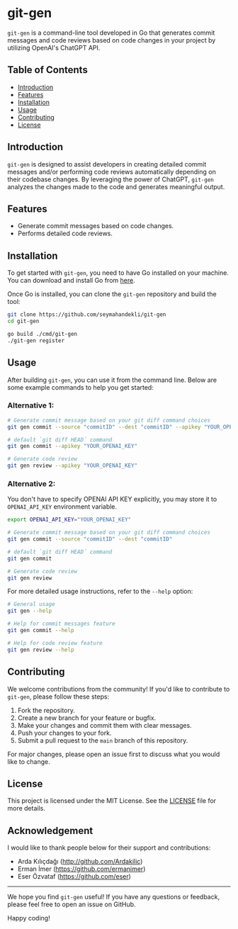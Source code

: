 # git-gen

`git-gen` is a command-line tool developed in Go that generates commit messages and code reviews based on code changes in your project by utilizing OpenAI's ChatGPT API.

## Table of Contents

- [Introduction](#introduction)
- [Features](#features)
- [Installation](#installation)
- [Usage](#usage)
- [Contributing](#contributing)
- [License](#license)

## Introduction

`git-gen` is designed to assist developers in creating detailed commit messages and/or performing code reviews automatically depending on their codebase changes. By leveraging the power of ChatGPT, `git-gen` analyzes the changes made to the code and generates meaningful output.

## Features

- Generate commit messages based on code changes.
- Performs detailed code reviews.

## Installation

To get started with `git-gen`, you need to have Go installed on your machine. You can download and install Go from [here](https://golang.org/dl/).

Once Go is installed, you can clone the `git-gen` repository and build the tool:

```sh
git clone https://github.com/seymahandekli/git-gen
cd git-gen

go build ./cmd/git-gen
./git-gen register
```

## Usage

After building `git-gen`, you can use it from the command line. Below are some example commands to help you get started:

### Alternative 1:

```sh
# Generate commit message based on your git diff command choices
git gen commit --source "commitID" --dest "commitID" --apikey "YOUR_OPENAI_KEY"

# default `git diff HEAD´ command
git gen commit --apikey "YOUR_OPENAI_KEY"

# Generate code review
git gen review --apikey "YOUR_OPENAI_KEY"
```

### Alternative 2:

You don't have to specify OPENAI API KEY explicitly, you may store it to `OPENAI_API_KEY` environment variable.

```sh
export OPENAI_API_KEY="YOUR_OPENAI_KEY"

# Generate commit message based on your git diff command choices
git gen commit --source "commitID" --dest "commitID"

# default `git diff HEAD´ command
git gen commit

# Generate code review
git gen review
```


For more detailed usage instructions, refer to the `--help` option:

```sh
# General usage
git gen --help

# Help for commit messages feature
git gen commit --help

# Help for code review feature
git gen review --help
```

## Contributing

We welcome contributions from the community! If you'd like to contribute to `git-gen`, please follow these steps:

1. Fork the repository.
2. Create a new branch for your feature or bugfix.
3. Make your changes and commit them with clear messages.
4. Push your changes to your fork.
5. Submit a pull request to the `main` branch of this repository.

For major changes, please open an issue first to discuss what you would like to change.

## License

This project is licensed under the MIT License. See the [LICENSE](LICENSE) file for more details.

## Acknowledgement

I would like to thank people below for their support and contributions:

- Arda Kılıçdağı (http://github.com/Ardakilic)
- Erman İmer (https://github.com/ermanimer)
- Eser Özvataf (https://github.com/eser)

---

We hope you find `git-gen` useful! If you have any questions or feedback, please feel free to open an issue on GitHub.

Happy coding!
